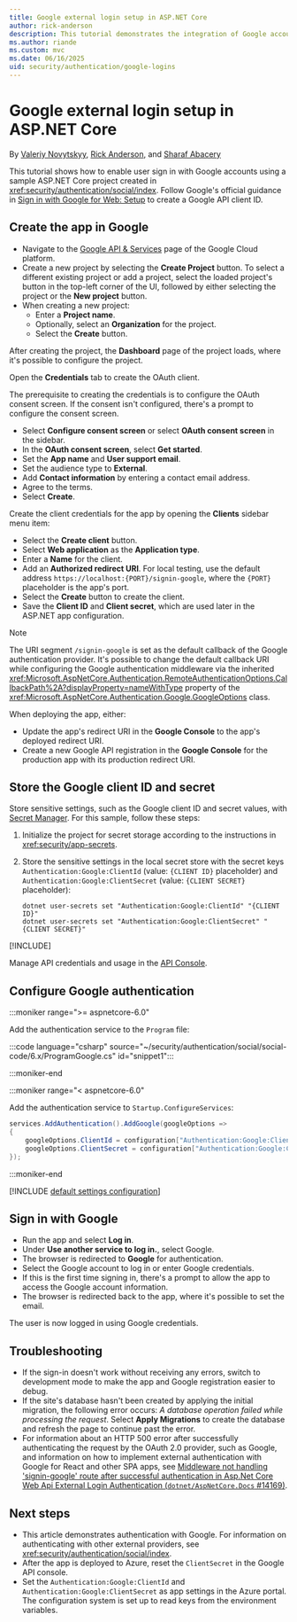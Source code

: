 ```yaml
---
title: Google external login setup in ASP.NET Core
author: rick-anderson
description: This tutorial demonstrates the integration of Google account user authentication into an existing ASP.NET Core app.
ms.author: riande
ms.custom: mvc
ms.date: 06/16/2025
uid: security/authentication/google-logins
---
```

# Google external login setup in ASP.NET Core

By [Valeriy Novytskyy](https://github.com/01binary), [Rick Anderson](https://twitter.com/RickAndMSFT), and [Sharaf Abacery](https://github.com/sharafabacery)

This tutorial shows how to enable user sign in with Google accounts using a sample ASP.NET Core project created in <xref:security/authentication/social/index>. Follow Google's official guidance in [Sign in with Google for Web: Setup](https://developers.google.com/identity/gsi/web/guides/get-google-api-clientid) to create a Google API client ID.

## Create the app in Google

* Navigate to the [Google API & Services](https://console.cloud.google.com/apis) page of the Google Cloud platform.
* Create a new project by selecting the **Create Project** button. To select a different existing project or add a project, select the loaded project's button in the top-left corner of the UI, followed by either selecting the project or the **New project** button.
* When creating a new project:
  * Enter a **Project name**.
  * Optionally, select an **Organization** for the project.
  * Select the **Create** button.

After creating the project, the **Dashboard** page of the project loads, where it's possible to configure the project.

Open the **Credentials** tab to create the OAuth client.

The prerequisite to creating the credentials is to configure the OAuth consent screen. If the consent isn't configured, there's a prompt to configure the consent screen.

* Select **Configure consent screen** or select **OAuth consent screen** in the sidebar.
* In the **OAuth consent screen**, select **Get started**.
* Set the **App name** and **User support email**.
* Set the audience type to **External**.
* Add **Contact information** by entering a contact email address.
* Agree to the terms. 
* Select **Create**.

Create the client credentials for the app by opening the **Clients** sidebar menu item:

* Select the **Create client** button.
* Select **Web application** as the **Application type**.
* Enter a **Name** for the client.
* Add an **Authorized redirect URI**. For local testing, use the default address `https://localhost:{PORT}/signin-google`, where the `{PORT}` placeholder is the app's port.
* Select the **Create** button to create the client.
* Save the **Client ID** and **Client secret**, which are used later in the ASP.NET app configuration.

> [!NOTE]
> The URI segment `/signin-google` is set as the default callback of the Google authentication provider. It's possible to change the default callback URI while configuring the Google authentication middleware via the inherited <xref:Microsoft.AspNetCore.Authentication.RemoteAuthenticationOptions.CallbackPath%2A?displayProperty=nameWithType> property of the <xref:Microsoft.AspNetCore.Authentication.Google.GoogleOptions> class.

When deploying the app, either:

* Update the app's redirect URI in the **Google Console** to the app's deployed redirect URI.
* Create a new Google API registration in the **Google Console** for the production app with its production redirect URI.

## Store the Google client ID and secret

Store sensitive settings, such as the Google client ID and secret values, with [Secret Manager](xref:security/app-secrets). For this sample, follow these steps:

1. Initialize the project for secret storage according to the instructions in <xref:security/app-secrets>.
1. Store the sensitive settings in the local secret store with the secret keys `Authentication:Google:ClientId` (value: `{CLIENT ID}` placeholder) and `Authentication:Google:ClientSecret` (value: `{CLIENT SECRET}` placeholder):

    ```dotnetcli
    dotnet user-secrets set "Authentication:Google:ClientId" "{CLIENT ID}"
    dotnet user-secrets set "Authentication:Google:ClientSecret" "{CLIENT SECRET}"
    ```

[!INCLUDE[](~/includes/environmentVarableColon.md)]

Manage API credentials and usage in the [API Console](https://console.developers.google.com/apis/dashboard).

## Configure Google authentication

:::moniker range=">= aspnetcore-6.0"

Add the authentication service to the `Program` file:

:::code language="csharp" source="~/security/authentication/social/social-code/6.x/ProgramGoogle.cs" id="snippet1":::

:::moniker-end

:::moniker range="< aspnetcore-6.0"

Add the authentication service to `Startup.ConfigureServices`:

```csharp
services.AddAuthentication().AddGoogle(googleOptions =>
{
    googleOptions.ClientId = configuration["Authentication:Google:ClientId"];
    googleOptions.ClientSecret = configuration["Authentication:Google:ClientSecret"];
});
```

:::moniker-end

[!INCLUDE [default settings configuration](includes/default-settings.md)]

## Sign in with Google

* Run the app and select **Log in**. 
* Under **Use another service to log in.**, select Google.
* The browser is redirected to **Google** for authentication.
* Select the Google account to log in or enter Google credentials.
* If this is the first time signing in, there's a prompt to allow the app to access the Google account information.
* The browser is redirected back to the app, where it's possible to set the email.

The user is now logged in using Google credentials.

## Troubleshooting

* If the sign-in doesn't work without receiving any errors, switch to development mode to make the app and Google registration easier to debug.
* If the site's database hasn't been created by applying the initial migration, the following error occurs: *A database operation failed while processing the request*. Select **Apply Migrations** to create the database and refresh the page to continue past the error.
* For information about an HTTP 500 error after successfully authenticating the request by the OAuth 2.0 provider, such as Google, and information on how to implement external authentication with Google for React and other SPA apps, see [Middleware not handling 'signin-google' route after successful authentication in Asp.Net Core Web Api External Login Authentication (`dotnet/AspNetCore.Docs` #14169)](https://github.com/dotnet/AspNetCore.Docs/issues/14169).

## Next steps

* This article demonstrates authentication with Google. For information on authenticating with other external providers, see <xref:security/authentication/social/index>.
* After the app is deployed to Azure, reset the `ClientSecret` in the Google API console.
* Set the `Authentication:Google:ClientId` and `Authentication:Google:ClientSecret` as app settings in the Azure portal. The configuration system is set up to read keys from the environment variables.
